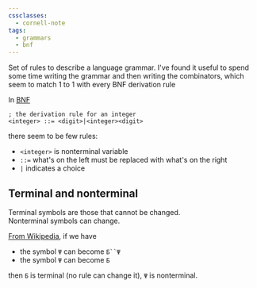 ```yaml
---
cssclasses:
  - cornell-note
tags:
  - grammars
  - bnf
---
```


Set of rules to describe a language grammar. I've found it useful to spend some time writing the grammar and then writing the combinators, which seem to match 1 to 1 with every BNF derivation rule

In [BNF](https://en.wikipedia.org/wiki/Backus%E2%80%93Naur_form) 

```
; the derivation rule for an integer
<integer> ::= <digit>|<integer><digit>
```

there seem to be few rules:
* `<integer>` is nonterminal variable
* `::=` what's on the left must be replaced with what's on the right
* `|` indicates a choice

## Terminal and nonterminal

Terminal symbols are those that cannot be changed.\
Nonterminal symbols can change.

[From Wikipedia](https://en.wikipedia.org/wiki/Terminal_and_nonterminal_symbols#Terminal_symbols), if we have 

* the symbol `Ψ` can become `Б``Ψ`
* the symbol `Ψ` can become `Б`

then `Б` is terminal (no rule can change it), `Ψ` is nonterminal.